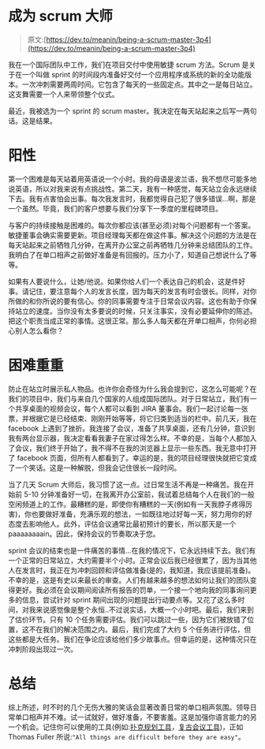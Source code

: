 # 成为 scrum 大师

> 原文:[https://dev.to/meanin/being-a-scrum-master-3p4](https://dev.to/meanin/being-a-scrum-master-3p4)

我在一个国际团队中工作，我们在项目交付中使用敏捷 scrum 方法。Scrum 是关于在一个叫做 sprint 的时间段内准备好交付一个应用程序或系统的新的全功能版本。一次冲刺需要两周时间。它包含了每天的一些固定点。其中之一是每日站立。这支舞需要一个人来带领整个仪式。

最近，我被选为一个 sprint 的 scrum master。我决定在每天站起来之后写一两句话。这是结果。

# [](#positives)阳性

第一个困难是每天站着用英语说一个小时。我的母语是波兰语，我不想尽可能多地说英语，所以对我来说有点挑战性。第二天，我有一种感觉，每天站立会永远继续下去。我有点害怕会出事。每次我发言时，我都觉得自己犯了很多错误...啊，那是一个虽然。毕竟，我们的客户想要与我们分享下一季度的里程碑项目。

与客户的持续接触是困难的。每次你都应该(甚至必须)对每个问题都有一个答案。敏捷董事会确实需要更新。项目经理每天都在做这件事。解决这个问题的方法是在每天站起来之前牺牲几分钟，在离开办公室之前再牺牲几分钟来总结团队的工作。我明白了在单口相声之前做好准备是有回报的。压力小了，知道自己想说什么了等等。

如果有人要说什么，让她/他说。如果你给人们一个表达自己的机会，这是件好事。请记住，要注意每个人的发言长度，因为每天的发言有时会很长。同样，对你所做的和你所说的要有信心。你的同事需要专注于日常会议内容。这也有助于你保持站立的速度。当你没有太多要说的时候，只关注事实，没有必要延伸你的陈述。把这个职责当成正常的事情。这很正常。那么多人每天都在开单口相声，你何必担心别人怎么看你？

# [](#difficulties)困难重重

防止在站立时展示私人物品。也许你会奇怪为什么我会提到它，这怎么可能呢？在我们的项目中，我们与来自几个国家的人组成国际团队。对于日常站立，我们有一个共享桌面的视频会议，每个人都可以看到 JIRA 董事会。我们一起讨论每一张票，并根据它是已经结束、刚刚开始等等，将它归类到适当的栏中。前几天，我在 facebook 上遇到了挫折。我连接了会议，准备了共享桌面，还有几分钟，意识到我有两台显示器，我决定看看我妻子在家过得怎么样。不幸的是，当每个人都加入了会议，我们终于开始了，我不得不在我的浏览器上显示一些东西。我无意中打开了 facebook 页面，但所有人都看到了。幸运的是，我的项目经理很快就把它变成了一个笑话。这是一种解脱，但我会记住很长一段时间。

当了几天 Scrum 大师后，我习惯了这一点。过日常生活不再是一种痛苦。我在开始前 5-10 分钟准备好一切，在我离开办公室前，我试着总结每个人在我们的一般空闲频道上的工作。最糟糕的是，即使你有糟糕的一天(例如有一天我脖子疼得厉害)，你也要做好准备，充满乐观的想法，一如既往地过好每一天，努力用你的好态度去影响他人。此外，评估会议通常比最初预计的要长，所以那天是一个 paaaaaaaain。因此，保持会议的节奏取决于您。

sprint 会议的结束也是一件痛苦的事情...在我的情况下，它永远持续下去。我们有一个正常的日常站立，大约需要半个小时。正常会议后我已经很累了，因为当其他人在发言时，我正在为冲刺回顾和评估做准备(是的，我知道，我应该提前准备)。不幸的是，这是有史以来最长的审查。人们有越来越多的想法如何让我们的团队变得更好。我必须在会议期间阅读所有报告的罚单，一个接一个地向我的同事询问更多的信息，尝试针对 sprint 期间出现的问题提出行动要点等。又花了这么多时间，对我来说感觉像是整个永恒..不过说实话，大概一个小时吧。最后，我们来到了估价环节。只有 10 个任务需要评估。我们可以跳过一些，因为它们被放错了位置，这不在我们的解决范围之内。最后，我们完成了大约 5 个任务进行评估，但这些都是大任务。我们在争论应该给他们多少故事点。但幸运的是，这种情况只在冲刺阶段出现过一次。

# [](#summary)总结

综上所述，时不时的几个无伤大雅的笑话会显著改善日常的单口相声氛围。领导日常单口相声并不难。试一试就好，做好准备，不要害羞。这是加强你语言能力的另一个机会。记住你可以使用的工具(例如:[扑克规划工具](https://www.planitpoker.com/)，[复古会议工具](http://www.ideaboardz.com/))，正如 Thomas Fuller 所说:`"All things are difficult before they are easy"`。